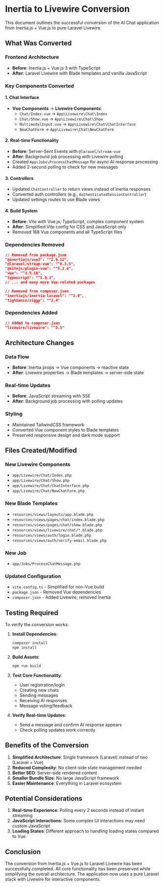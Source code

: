 # Inertia to Livewire Conversion

This document outlines the successful conversion of the AI Chat application from Inertia.js + Vue.js to pure Laravel Livewire.

## What Was Converted

### Frontend Architecture
- **Before**: Inertia.js + Vue.js 3 with TypeScript
- **After**: Laravel Livewire with Blade templates and vanilla JavaScript

### Key Components Converted

#### 1. Chat Interface
- **Vue Components** → **Livewire Components**:
  - `Chat/Index.vue` → `App\Livewire\Chat\Index`
  - `Chat/Show.vue` → `App\Livewire\Chat\Show`
  - `MultimodalInput.vue` → `App\Livewire\Chat\ChatInterface`
  - `NewChatForm` → `App\Livewire\Chat\NewChatForm`

#### 2. Real-time Functionality
- **Before**: Server-Sent Events with `@laravel/stream-vue`
- **After**: Background job processing with Livewire polling
- Created `App\Jobs\ProcessChatMessage` for async AI response processing
- Added 2-second polling to check for new messages

#### 3. Controllers
- Updated `ChatController` to return views instead of Inertia responses
- Converted auth controllers (e.g., `AuthenticatedSessionController`)
- Updated settings routes to use Blade views

#### 4. Build System
- **Before**: Vite with Vue.js, TypeScript, complex component system
- **After**: Simplified Vite config for CSS and JavaScript only
- Removed 168 Vue components and all TypeScript files

### Dependencies Removed
```json
// Removed from package.json
"@inertiajs/vue3": "^2.0.12",
"@laravel/stream-vue": "^0.3.5",
"@vitejs/plugin-vue": "^5.2.4",
"vue": "^3.5.16",
"typescript": "^5.8.3",
// ... and many more Vue-related packages
```

```json
// Removed from composer.json
"inertiajs/inertia-laravel": "^2.0",
"tightenco/ziggy": "^2.4"
```

### Dependencies Added
```json
// Added to composer.json
"livewire/livewire": "^3.5"
```

## Architecture Changes

### Data Flow
- **Before**: Inertia props → Vue components → reactive state
- **After**: Livewire properties → Blade templates → server-side state

### Real-time Updates
- **Before**: JavaScript streaming with SSE
- **After**: Background job processing with polling updates

### Styling
- Maintained TailwindCSS framework
- Converted Vue component styles to Blade templates
- Preserved responsive design and dark mode support

## Files Created/Modified

### New Livewire Components
- `app/Livewire/Chat/Index.php`
- `app/Livewire/Chat/Show.php`
- `app/Livewire/Chat/ChatInterface.php`
- `app/Livewire/Chat/NewChatForm.php`

### New Blade Templates
- `resources/views/layouts/app.blade.php`
- `resources/views/pages/chat/index.blade.php`
- `resources/views/pages/chat/show.blade.php`
- `resources/views/livewire/chat/*.blade.php`
- `resources/views/auth/login.blade.php`
- `resources/views/auth/verify-email.blade.php`

### New Job
- `app/Jobs/ProcessChatMessage.php`

### Updated Configuration
- `vite.config.ts` - Simplified for non-Vue build
- `package.json` - Removed Vue dependencies
- `composer.json` - Added Livewire, removed Inertia

## Testing Required

To verify the conversion works:

1. **Install Dependencies**:
   ```bash
   composer install
   npm install
   ```

2. **Build Assets**:
   ```bash
   npm run build
   ```

3. **Test Core Functionality**:
   - User registration/login
   - Creating new chats
   - Sending messages
   - Receiving AI responses
   - Message voting/feedback

4. **Verify Real-time Updates**:
   - Send a message and confirm AI response appears
   - Check polling updates work correctly

## Benefits of the Conversion

1. **Simplified Architecture**: Single framework (Laravel) instead of two (Laravel + Vue)
2. **Reduced Complexity**: No client-side state management needed
3. **Better SEO**: Server-side rendered content
4. **Smaller Bundle Size**: No large JavaScript framework
5. **Easier Maintenance**: Everything in Laravel ecosystem

## Potential Considerations

1. **Real-time Experience**: Polling every 2 seconds instead of instant streaming
2. **JavaScript Interactions**: Some complex UI interactions may need custom JavaScript
3. **Loading States**: Different approach to handling loading states compared to Vue

## Conclusion

The conversion from Inertia.js + Vue.js to Laravel Livewire has been successfully completed. All core functionality has been preserved while simplifying the overall architecture. The application now uses a pure Laravel stack with Livewire for interactive components.